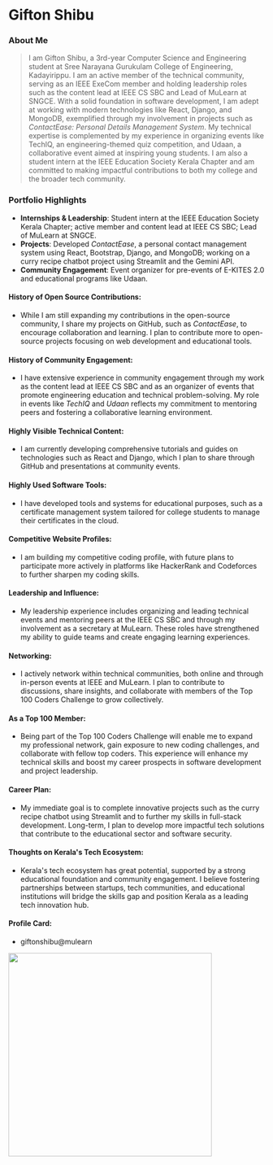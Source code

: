 # Gifton Shibu

### About Me
> I am Gifton Shibu, a 3rd-year Computer Science and Engineering student at Sree Narayana Gurukulam College of Engineering, Kadayirippu. I am an active member of the technical community, serving as an IEEE ExeCom member and holding leadership roles such as the content lead at IEEE CS SBC and Lead of MuLearn at SNGCE. With a solid foundation in software development, I am adept at working with modern technologies like React, Django, and MongoDB, exemplified through my involvement in projects such as *ContactEase: Personal Details Management System*. My technical expertise is complemented by my experience in organizing events like TechIQ, an engineering-themed quiz competition, and Udaan, a collaborative event aimed at inspiring young students. I am also a student intern at the IEEE Education Society Kerala Chapter and am committed to making impactful contributions to both my college and the broader tech community.

### Portfolio Highlights
- **Internships & Leadership**: Student intern at the IEEE Education Society Kerala Chapter; active member and content lead at IEEE CS SBC; Lead of MuLearn at SNGCE.
- **Projects**: Developed *ContactEase*, a personal contact management system using React, Bootstrap, Django, and MongoDB; working on a curry recipe chatbot project using Streamlit and the Gemini API.
- **Community Engagement**: Event organizer for pre-events of E-KITES 2.0 and educational programs like Udaan.

#### History of Open Source Contributions:
- While I am still expanding my contributions in the open-source community, I share my projects on GitHub, such as *ContactEase*, to encourage collaboration and learning. I plan to contribute more to open-source projects focusing on web development and educational tools.

#### History of Community Engagement:
- I have extensive experience in community engagement through my work as the content lead at IEEE CS SBC and as an organizer of events that promote engineering education and technical problem-solving. My role in events like *TechIQ* and *Udaan* reflects my commitment to mentoring peers and fostering a collaborative learning environment.

#### Highly Visible Technical Content:
- I am currently developing comprehensive tutorials and guides on technologies such as React and Django, which I plan to share through GitHub and presentations at community events.

#### Highly Used Software Tools:
- I have developed tools and systems for educational purposes, such as a certificate management system tailored for college students to manage their certificates in the cloud.

#### Competitive Website Profiles:
- I am building my competitive coding profile, with future plans to participate more actively in platforms like HackerRank and Codeforces to further sharpen my coding skills.

#### Leadership and Influence:
- My leadership experience includes organizing and leading technical events and mentoring peers at the IEEE CS SBC and through my involvement as a secretary at MuLearn. These roles have strengthened my ability to guide teams and create engaging learning experiences.

#### Networking:
- I actively network within technical communities, both online and through in-person events at IEEE and MuLearn. I plan to contribute to discussions, share insights, and collaborate with members of the Top 100 Coders Challenge to grow collectively.

#### As a Top 100 Member:
- Being part of the Top 100 Coders Challenge will enable me to expand my professional network, gain exposure to new coding challenges, and collaborate with fellow top coders. This experience will enhance my technical skills and boost my career prospects in software development and project leadership.

#### Career Plan:
- My immediate goal is to complete innovative projects such as the curry recipe chatbot using Streamlit and to further my skills in full-stack development. Long-term, I plan to develop more impactful tech solutions that contribute to the educational sector and software security.

#### Thoughts on Kerala's Tech Ecosystem:
- Kerala's tech ecosystem has great potential, supported by a strong educational foundation and community engagement. I believe fostering partnerships between startups, tech communities, and educational institutions will bridge the skills gap and position Kerala as a leading tech innovation hub.

#### Profile Card:
- giftonshibu@mulearn




<img
    src="https://mulearn.org/embed/rank/giftonshibu@mulearn"
    width="400px">
</img>
